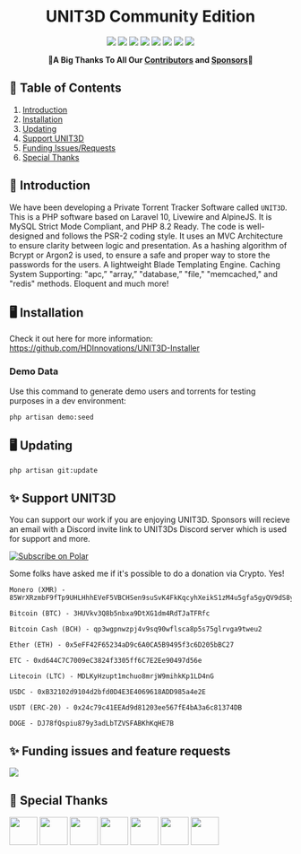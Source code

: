 <h1 align="center">UNIT3D Community Edition</h1>

<p align="center">
    <a href="http://laravel.com"><img src="https://img.shields.io/badge/Laravel-10-f4645f.svg" /></a> 
    <a href="https://github.com/HDInnovations/UNIT3D/blob/master/LICENSE"><img src="https://img.shields.io/badge/License-AGPL%20v3.0-yellow.svg" /></a>
    <a href="https://github.com/HDInnovations/UNIT3D-Community-Edition/actions/workflows/lint.yml/badge.svg?branch=7.x.x"><img src="https://github.com/HDInnovations/UNIT3D-Community-Edition/actions/workflows/lint.yml/badge.svg?branch=7.x.x" /></a>
    <a href="https://github.com/HDInnovations/UNIT3D-Community-Edition/actions/workflows/phpunit-test.yml/badge.svg?branch=7.x.x"><img src="https://github.com/HDInnovations/UNIT3D-Community-Edition/actions/workflows/phpunit-test.yml/badge.svg?branch=7.x.x" /></a>
    <a href="https://github.com/HDInnovations/UNIT3D-Community-Edition/actions/workflows/compile-assets-test.yml/badge.svg?branch=7.x.x"><img src="https://github.com/HDInnovations/UNIT3D-Community-Edition/actions/workflows/compile-assets-test.yml/badge.svg?branch=7.x.x" /></a>
    <a href="https://github.com/HDInnovations/UNIT3D-Community-Edition/actions/workflows/larastan.yml/badge.svg?branch=7.x.x"><img src="https://github.com/HDInnovations/UNIT3D-Community-Edition/actions/workflows/larastan.yml/badge.svg?branch=7.x.x" /></a>
    <a href="https://github.com/HDInnovations/UNIT3D-Community-Edition/actions/workflows/prettier-blade.yml/badge.svg?branch=7.x.x"><img src="https://github.com/HDInnovations/UNIT3D-Community-Edition/actions/workflows/prettier-blade.yml/badge.svg?branch=7.x.x" /></a> 
    <a href="https://polar.sh/HDInnovations"><img src="https://polar.sh/embed/seeks-funding-shield.svg?org=HDInnovations" /></a>
</p>

<p align="center">
    🎉<b>A Big Thanks To All Our <a href="https://github.com/HDInnovations/UNIT3D-Community-Edition/graphs/contributors">Contributors</a> and <a href="https://polar.sh/HDInnovations/subscriptions">Sponsors</a></b>🎉
</p>

## 📝 Table of Contents

1. [Introduction](#introduction)
2. [Installation](#installation)
3. [Updating](#updating)
4. [Support UNIT3D](#support)
5. [Funding Issues/Requests](#funding)
6. [Special Thanks](#thanks)


## <a name="introduction"></a> 🧐 Introduction

We have been developing a Private Torrent Tracker Software called `UNIT3D`. This is a PHP software based on Laravel 10, Livewire and AlpineJS. It is MySQL Strict Mode Compliant, and PHP 8.2 Ready. The code is well-designed and follows the PSR-2 coding style. It uses an MVC Architecture to ensure clarity between logic and presentation. As a hashing algorithm of Bcrypt or Argon2 is used, to ensure a safe and proper way to store the passwords for the users. A lightweight Blade Templating Engine. Caching System Supporting: "apc,” "array,” "database,” "file," "memcached," and "redis" methods. Eloquent and much more!

## <a name="installation"></a> 🖥️ Installation

Check it out here for more information: https://github.com/HDInnovations/UNIT3D-Installer

### Demo Data

Use this command to generate demo users and torrents for testing purposes in a dev environment:

`php artisan demo:seed`

## <a name="updating"></a> 🖥️ Updating
`php artisan git:update`

## <a name="support"></a> ✨ Support UNIT3D

You can support our work if you are enjoying UNIT3D. Sponsors will recieve an email with a Discord invite link to UNIT3Ds Discord server which is used for support and more.

<a href="https://polar.sh/HDInnovations"><picture><source media="(prefers-color-scheme: dark)" srcset="https://polar.sh/embed/subscribe.svg?org=HDInnovations&label=Subscribe&darkmode"><img alt="Subscribe on Polar" src="https://polar.sh/embed/subscribe.svg?org=HDInnovations&label=Subscribe"></picture></a>

Some folks have asked me if it's possible to do a donation via Crypto. Yes!
```
Monero (XMR) - 85WrXRzmbF9fTp9UHLHhhEVeF5VBCHSen9suSvK4FkKqcyhXeikS1zM4u5gfa5gyQV9dS8yuoDwMGBJ1rQ8w1CWkJXN9kSo

Bitcoin (BTC) - 3HUVkv3Q8b5nbxa9DtXG1dm4RdTJaTFRfc

Bitcoin Cash (BCH) - qp3wgpnwzpj4v9sq90wflsca8p5s75glrvga9tweu2

Ether (ETH) - 0x5eFF42F65234aD9c6A0CA5B9495f3c6D205bBC27
    
ETC - 0xd644C7C7009eC3824f3305ff6C7E2Ee90497d56e    

Litecoin (LTC) - MDLKyHzupt1mchuo8mrjW9mihkKp1LD4nG

USDC - 0xB32102d9104d2bfd0D4E3E4069618ADD985a4e2E

USDT (ERC-20) - 0x24c79c41EEAd9d81203ee567fE4bA3a6c81374DB

DOGE - DJ78fQspiu879y3adLbTZVSFABKhKqHE7B
```

## <a name="funding"></a> ✨ Funding issues and feature requests

<a href="https://polar.sh/HDInnovations"><img src="https://polar.sh/embed/fund-our-backlog.svg?org=HDInnovations" /></a>

## <a name="thanks"></a> 🎉 Special Thanks

<a href="https://scoutapm.com/?utm_source=github&utm_medium=referral&utm_campaign=opensource_referral"><img src="https://i.postimg.cc/g29XCJDh/Logo-rounded-square-495x495-1.png" height="50px;"></a>
<a href="https://www.jetbrains.com/?from=UNIT3D"><img src="https://i.imgur.com/KgDXZV8.png" height="50px;"></a>
<a href="https://www.themoviedb.org/"><img src="https://www.themoviedb.org/assets/2/v4/logos/v2/blue_square_2-d537fb228cf3ded904ef09b136fe3fec72548ebc1fea3fbbd1ad9e36364db38b.svg" height="50px;"></a>
<a href="https://github.com"><img src="https://i.imgur.com/NVWhzrU.png" height="50px;"></a>
<a href="https://laravel.com"><img src="https://i.postimg.cc/cCDBswfK/1200px-Laravel-svg.png" height="50px;"></a>
<a href="https://laravel-livewire.com"><img src="https://i.postimg.cc/jjsNyBbh/Livewire.png" height="50px;"></a>
<a href="https://alpinejs.dev"><img src="https://i.postimg.cc/28pWk0M1/alpinejs-logo.png" height="50px;"></a>
